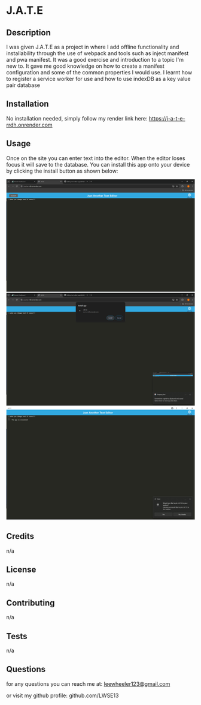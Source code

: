 # J.A.T.E

## Description
I was given J.A.T.E as a project in where I add offline functionality and installability through the use of webpack and tools such as inject manifest and pwa manifest. It was a good exercise and introduction to a topic I'm new to. It gave me good knowledge on how to create a manifest configuration and some of the common properties I would use. I learnt how to register a service worker for use and how to use indexDB as a key value pair database

## Installation
No installation needed, simply follow my render link here: https://j-a-t-e-rrdh.onrender.com

## Usage
Once on the site you can enter text into the editor. When the editor loses focus it will save to the database. You can install this app onto your device by clicking the install button as shown below:

![pre-install](client/src/images/pre-ins.png)
![install](client/src/images/ins.png)
![post-install](client/src/images/post-ins.png)

## Credits
n/a

## License
n/a

## Contributing
n/a

## Tests
n/a

## Questions
for any questions you can reach me at: leewheeler123@gmail.com 

or visit my github profile: github.com/LWSE13
